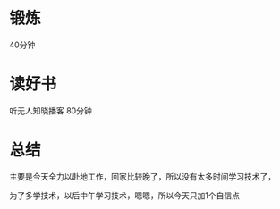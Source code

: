 # 锻炼
40分钟

# 读好书
听无人知晓播客 80分钟

# 总结
主要是今天全力以赴地工作，回家比较晚了，所以没有太多时间学习技术了，

为了多学技术，以后中午学习技术，嗯嗯，所以今天只加1个自信点